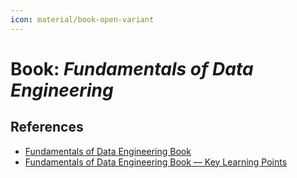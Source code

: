 ```yaml
---
icon: material/book-open-variant
---
```


# Book: _Fundamentals of Data Engineering_

## References

- [Fundamentals of Data Engineering Book](https://www.oreilly.com/library/view/fundamentals-of-data/9781098108298/)
- [Fundamentals of Data Engineering Book — Key Learning Points](https://blog.det.life/fundamentals-of-data-engineering-book-key-learning-points-35001380dda6)
